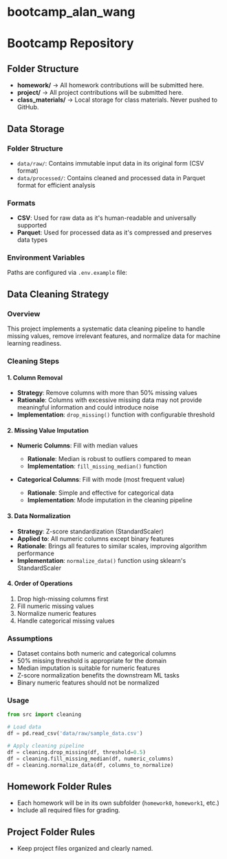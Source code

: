 # bootcamp_alan_wang

# Bootcamp Repository
## Folder Structure
- **homework/** → All homework contributions will be submitted here.
- **project/** → All project contributions will be submitted here.
- **class_materials/** → Local storage for class materials. Never pushed to
GitHub.

## Data Storage

### Folder Structure
- `data/raw/`: Contains immutable input data in its original form (CSV format)
- `data/processed/`: Contains cleaned and processed data in Parquet format for efficient analysis

### Formats
- **CSV**: Used for raw data as it's human-readable and universally supported
- **Parquet**: Used for processed data as it's compressed and preserves data types

### Environment Variables
Paths are configured via `.env.example` file:

## Data Cleaning Strategy

### Overview
This project implements a systematic data cleaning pipeline to handle missing values, remove irrelevant features, and normalize data for machine learning readiness.

### Cleaning Steps

#### 1. Column Removal
- **Strategy**: Remove columns with more than 50% missing values
- **Rationale**: Columns with excessive missing data may not provide meaningful information and could introduce noise
- **Implementation**: `drop_missing()` function with configurable threshold

#### 2. Missing Value Imputation
- **Numeric Columns**: Fill with median values
  - **Rationale**: Median is robust to outliers compared to mean
  - **Implementation**: `fill_missing_median()` function

- **Categorical Columns**: Fill with mode (most frequent value)
  - **Rationale**: Simple and effective for categorical data
  - **Implementation**: Mode imputation in the cleaning pipeline

#### 3. Data Normalization
- **Strategy**: Z-score standardization (StandardScaler)
- **Applied to**: All numeric columns except binary features
- **Rationale**: Brings all features to similar scales, improving algorithm performance
- **Implementation**: `normalize_data()` function using sklearn's StandardScaler

#### 4. Order of Operations
1. Drop high-missing columns first
2. Fill numeric missing values
3. Normalize numeric features
4. Handle categorical missing values

### Assumptions
- Dataset contains both numeric and categorical columns
- 50% missing threshold is appropriate for the domain
- Median imputation is suitable for numeric features
- Z-score normalization benefits the downstream ML tasks
- Binary numeric features should not be normalized

### Usage
```python
from src import cleaning

# Load data
df = pd.read_csv('data/raw/sample_data.csv')

# Apply cleaning pipeline
df = cleaning.drop_missing(df, threshold=0.5)
df = cleaning.fill_missing_median(df, numeric_columns)
df = cleaning.normalize_data(df, columns_to_normalize)
```

## Homework Folder Rules
- Each homework will be in its own subfolder (`homework0`, `homework1`, etc.)
- Include all required files for grading.
## Project Folder Rules
- Keep project files organized and clearly named.